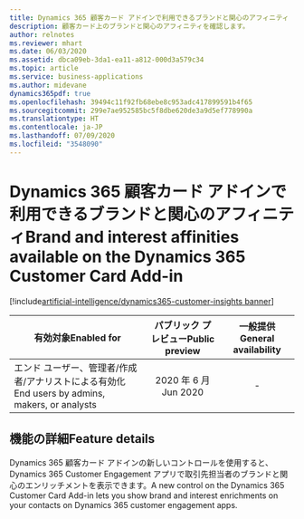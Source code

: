 ```yaml
---
title: Dynamics 365 顧客カード アドインで利用できるブランドと関心のアフィニティ
description: 顧客カード上のブランドと関心のアフィニティを確認します。
author: relnotes
ms.reviewer: mhart
ms.date: 06/03/2020
ms.assetid: dbca09eb-3da1-ea11-a812-000d3a579c34
ms.topic: article
ms.service: business-applications
ms.author: midevane
dynamics365pdf: true
ms.openlocfilehash: 39494c11f92fb68ebe8c953adc417899591b4f65
ms.sourcegitcommit: 299e7ae952585bc5f8dbe620de3a9d5ef778990a
ms.translationtype: HT
ms.contentlocale: ja-JP
ms.lasthandoff: 07/09/2020
ms.locfileid: "3548090"
---
```

# <a name="brand-and-interest-affinities-available-on-the-dynamics-365-customer-card-add-in"></a><span data-ttu-id="5bb84-103">Dynamics 365 顧客カード アドインで利用できるブランドと関心のアフィニティ</span><span class="sxs-lookup"><span data-stu-id="5bb84-103">Brand and interest affinities available on the Dynamics 365 Customer Card Add-in</span></span>
[!include[artificial-intelligence/dynamics365-customer-insights banner](../includes/artificial-intelligence/dynamics365-customer-insights.md)]

| <span data-ttu-id="5bb84-104">有効対象</span><span class="sxs-lookup"><span data-stu-id="5bb84-104">Enabled for</span></span>    |  <span data-ttu-id="5bb84-105">パブリック プレビュー</span><span class="sxs-lookup"><span data-stu-id="5bb84-105">Public preview</span></span> | <span data-ttu-id="5bb84-106">一般提供</span><span class="sxs-lookup"><span data-stu-id="5bb84-106">General availability</span></span> | 
| ---------- | :----------: |:----------: |
|<span data-ttu-id="5bb84-107">エンド ユーザー、管理者/作成者/アナリストによる有効化</span><span class="sxs-lookup"><span data-stu-id="5bb84-107">End users by admins, makers, or analysts</span></span>|<span data-ttu-id="5bb84-108">2020 年 6 月</span><span class="sxs-lookup"><span data-stu-id="5bb84-108">Jun 2020</span></span>| -|






## <a name="feature-details"></a><span data-ttu-id="5bb84-109">機能の詳細</span><span class="sxs-lookup"><span data-stu-id="5bb84-109">Feature details</span></span>
<!--feature detail start -->
<span data-ttu-id="5bb84-110">Dynamics 365 顧客カード アドインの新しいコントロールを使用すると、Dynamics 365 Customer Engagement アプリで取引先担当者のブランドと関心のエンリッチメントを表示できます。</span><span class="sxs-lookup"><span data-stu-id="5bb84-110">A new control on the Dynamics 365 Customer Card Add-in lets you show brand and interest enrichments on your contacts on Dynamics 365 customer engagement apps.</span></span> 
<!--feature detail end -->









